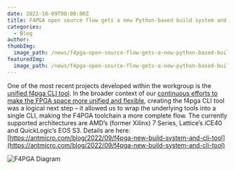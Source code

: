 ```yaml
---
date: 2022-10-09T00:00:00Z
title: F4PGA open source flow gets a new Python-based build system and CLI tool
categories:
  - Blog
author: 
thumbImg:
  image_path: /news/f4pga-open-source-flow-gets-a-new-python-based-build-system-and-cli-tool/share.png
featuredImg:
  image_path: /news/f4pga-open-source-flow-gets-a-new-python-based-build-system-and-cli-tool/share.png
---
```


One of the most recent projects developed within the workgroup is the [unified f4pga CLI tool](https://github.com/chipsalliance/f4pga). In the broader context of our [continuous efforts to make the FPGA space more unified and flexible](https://antmicro.com/blog/2021/09/fpga-interchange-format/), creating the f4pga CLI tool was a logical next step – it allowed us to wrap the underlying tools into a single CLI, making the F4PGA toolchain a more complete flow. The currently supported architectures are AMD’s (former Xilinx) 7 Series, Lattice’s iCE40 and QuickLogic’s EOS S3. Details are here: [https://antmicro.com/blog/2022/09/f4pga-new-build-system-and-cli-tool](https://antmicro.com/blog/2022/09/f4pga-new-build-system-and-cli-tool)

![F4PGA Diagram](/news/f4pga-open-source-flow-gets-a-new-python-based-build-system-and-cli-tool/F4PGA_Python_toolchain_CLI_tool-2048x1153.png)